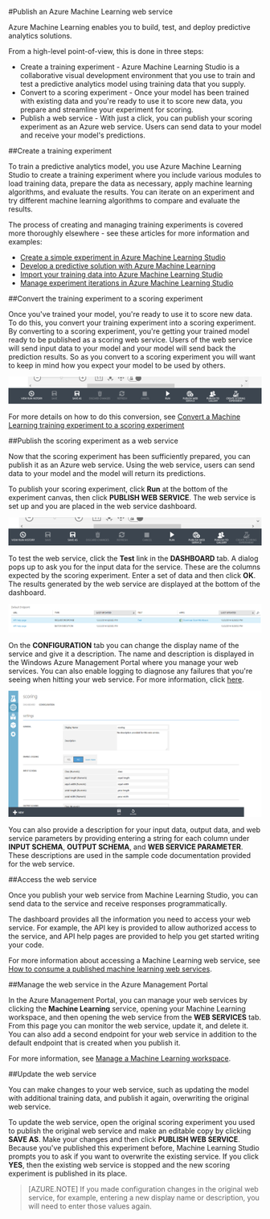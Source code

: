 <properties 
	pageTitle="Publish a Machine Learning web service | Azure" 
	description="How to convert a training experiment to a scoring experiment, prepare it for publishing, then publish it as an Azure Machine Learning web service." 
	services="machine-learning" 
	documentationCenter="" 
	authors="garyericson" 
	manager="paulettm" 
	editor="cgronlun"/>

<tags 
	ms.service="machine-learning" 
	ms.workload="data-services" 
	ms.tgt_pltfrm="na" 
	ms.devlang="na" 
	ms.topic="article" 
	ms.date="02/20/2015" 
	ms.author="garye"/>

#Publish an Azure Machine Learning web service

Azure Machine Learning enables you to build, test, and deploy predictive analytics solutions. 

From a high-level point-of-view, this is done in three steps:

- Create a training experiment - Azure Machine Learning Studio is a collaborative visual development environment that you use to train and test a predictive analytics model using training data that you supply.
- Convert to a scoring experiment - Once your model has been trained with existing data and you're ready to use it to score new data, you prepare and streamline your experiment for scoring.
- Publish a web service - With just a click, you can publish your scoring experiment as an Azure web service. Users can send data to your model and receive your model's predictions.


##Create a training experiment

To train a predictive analytics model, you use Azure Machine Learning Studio to create a training experiment where you include various modules to load training data, prepare the data as necessary, apply machine learning algorithms, and evaluate the results. You can iterate on an experiment and try different machine learning algorithms to compare and evaluate the results. 

The process of creating and managing training experiments is covered more thoroughly elsewhere - see these articles for more information and examples:

- [Create a simple experiment in Azure Machine Learning Studio](http://azure.microsoft.com/en-us/documentation/articles/machine-learning-create-experiment/)
- [Develop a predictive solution with Azure Machine Learning](http://azure.microsoft.com/en-us/documentation/articles/machine-learning-walkthrough-develop-predictive-solution/)
- [Import your training data into Azure Machine Learning Studio](http://azure.microsoft.com/en-us/documentation/articles/machine-learning-import-data/)
- [Manage experiment iterations in Azure Machine Learning Studio](http://azure.microsoft.com/en-us/documentation/articles/machine-learning-manage-experiment-iterations/)

##Convert the training experiment to a scoring experiment

Once you've trained your model, you're ready to use it to score new data. To do this, you convert your training experiment into a scoring experiment. 
By converting to a scoring experiment, you're getting your trained model ready to be published as a scoring web service. Users of the web service will send input data to your model and your model will send back the prediction results. So as you convert to a scoring experiment you will want to keep in mind how you expect your model to be used by others.

![convert to scoring](./media/machine-learning-publish-web-service/figure-1.png)

For more details on how to do this conversion, see [Convert a Machine Learning training experiment to a scoring experiment][convert]

[convert]: ../machine-learning-convert-training-experiment-to-scoring-experiment/



##Publish the scoring experiment as a web service

Now that the scoring experiment has been sufficiently prepared, you can publish it as an Azure web service. Using the web service, users can send data to your model and the model will return its predictions.

To publish your scoring experiment, click **Run** at the bottom of the experiment canvas, then click **PUBLISH WEB SERVICE**. The web service is set up and you are placed in the web service dashboard.

![publish](./media/machine-learning-publish-web-service/figure-2.png)

To test the web service, click the **Test** link in the **DASHBOARD** tab. A dialog pops up to ask you for the input data for the service. These are the columns expected by the scoring experiment. Enter a set of data and then click **OK**. The results generated by the web service are displayed at the bottom of the dashboard.

![test](./media/machine-learning-publish-web-service/figure-3.png)

On the **CONFIGURATION** tab you can change the display name of the service and give it a description. The name and description is displayed in the Windows Azure Management Portal where you manage your web services.
You can also enable logging to diagnose any failures that you're seeing when hitting your web service. For more information, click [here](./machine-learning-web-services-logging.md).

![configure](./media/machine-learning-publish-web-service/figure-4.png)

You can also provide a description for your input data, output data, and web service parameters by providing entering a string for each column under **INPUT SCHEMA**, **OUTPUT SCHEMA**, and **WEB SERVICE PARAMETER**. These descriptions are used in the sample code documentation provided for the web service.

##Access the web service

Once you publish your web service from Machine Learning Studio, you can send data to the service and receive responses programmatically.

The dashboard provides all the information you need to access your web service. For example, the API key is provided to allow authorized access to the service, and API help pages are provided to help you get started writing your code.

For more information about accessing a Machine Learning web service, see [How to consume a published machine learning web services](https://acom-sandbox.azurewebsites.net/en-us/documentation/articles/machine-learning-consume-web-services/).


##Manage the web service in the Azure Management Portal

In the Azure Management Portal, you can manage your web services by clicking the **Machine Learning** service, opening your Machine Learning workspace, and then opening the web service from the **WEB SERVICES** tab. From this page you can monitor the web service, update it, and delete it. You can also add a second endpoint for your web service in addition to the default endpoint that is created when you publish it.

For more information, see [Manage a Machine Learning workspace][manage].
<!-- When this article gets published, fix the link and uncomment
For more information on how to manage Azure Machine Learning web service endpoints using the REST API, see **Azure machine learning web service endpoints**. 
-->

[manage]: ../machine-learning-manage-workspace/

##Update the web service

You can make changes to your web service, such as updating the model with additional training data, and publish it again, overwriting the original web service.

To update the web service, open the original scoring experiment you used to publish the original web service and make an editable copy by clicking **SAVE AS**. Make your changes and then click **PUBLISH WEB SERVICE**. Because you've published this experiment before, Machine Learning Studio prompts you to ask if you want to overwrite the existing service. If you click **YES**, then the existing web service is stopped and the new scoring experiment is published in its place.

> [AZURE.NOTE] If you made configuration changes in the original web service, for example, entering a new display name or description, you will need to enter those values again.

